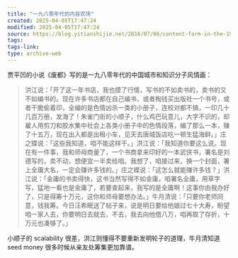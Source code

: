 ```yaml
---
title: "一九八零年代的内容农场"
created: 2025-04-05T17:47:24
modified: 2025-04-05T17:47:24
source: https://blog.yitianshijie.net/2016/07/06/content-farm-in-the-1980s/
tags:
tags-link:
type: archive-web
---
```

贾平凹的小说《废都》写的是一九八零年代的中国城市和知识分子风情画：

> 洪江说：「开了这一年书店，我也摸了行情，写书的不如卖书的，卖书的又不如编书的。现在许多书店都在自己编书，或者掏钱买出版社一个书号，或者干脆偷着印，全编的是色情凶杀一类的小册子，连校对都不搞，一印几十几百万册，发海了！朱雀门街的小顺子，什么鸡巴玩意儿，大字不识的，却雇人用剪刀和胶水集中社会上各类小册子中的色情段落，编了那么一本，赚了十五万，现在出入都是出租小车，见天去唐城饭店吃一顿生猛海鲜。」庄之蝶说：「这些我知道，咱不能这样干。」洪江说：「我知道你要这么说。现在有一件事，我和师母商量了，一个书商拿来印好的一本武侠书，署名是刘德写的，卖不动，想便宜一半卖给咱。我想了，咱接过来，换一个封面，署上全庸大名，一定会赚许多钱的。」庄之蝶说：「这怎么就能赚许多钱？」洪江说：「金庸的书卖得快，这书当然写得不如金庸，咱署名全庸，用草字写，猛地一看也是金庸了，若要查起来，我写的是全庸啊！这事你由我办好了，只是得筹十万元，这你和师母要想办法。」牛月清说：「只要你老师同意，钱我筹。今日汪希眠送了帖子来，说是明日要给他娘过七十大寿，盼望咱一家人去，你要明日去就去，不去，我去向他借八万，咱再取了存折，十万元也凑够了。」

小顺子的 scalability 很差，洪江则懂得不要重新发明轮子的道理，牛月清知道 seed money 很多时候从亲友处筹集更加靠谱。